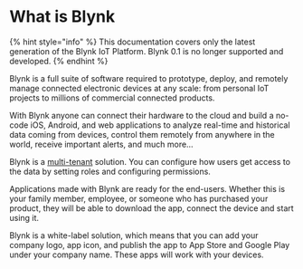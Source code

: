 # What is Blynk

{% hint style="info" %}
This documentation covers only the latest generation of the Blynk IoT Platform. Blynk 0.1 is no longer supported and developed.
{% endhint %}

Blynk is a full suite of software required to prototype, deploy, and remotely manage connected electronic devices at any scale: from personal IoT projects to millions of commercial connected products. 

With Blynk anyone can connect their hardware to the cloud and build a no-code iOS, Android, and web applications to analyze real-time and historical data coming from devices, control them remotely from anywhere in the world, receive important alerts, and much  more…

Blynk is a [multi-tenant](multi-tenant-tree-structure.md) solution. You can configure how users get access to the data by setting roles and configuring permissions.

Applications made with Blynk are ready for the end-users. Whether this is your family member, employee, or someone who has purchased your product, they will be able to download the app, connect the device and start using it. 

Blynk is a white-label solution, which means that you can add your company logo, app icon, and publish the app to App Store and Google Play under your company name. These apps will work with your devices. 

